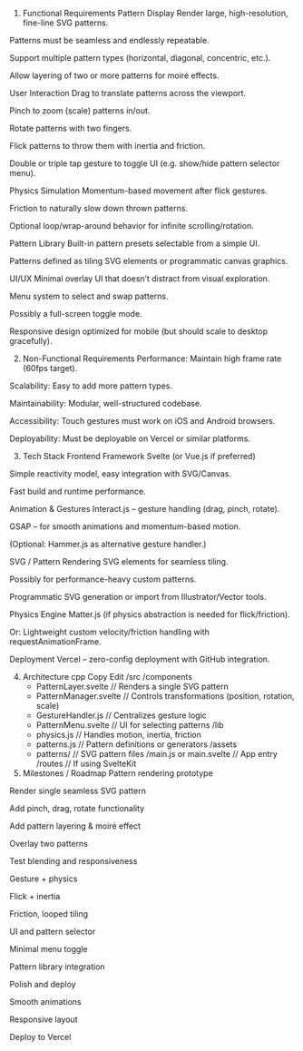 1. Functional Requirements
Pattern Display
Render large, high-resolution, fine-line SVG patterns.

Patterns must be seamless and endlessly repeatable.

Support multiple pattern types (horizontal, diagonal, concentric, etc.).

Allow layering of two or more patterns for moiré effects.

User Interaction
Drag to translate patterns across the viewport.

Pinch to zoom (scale) patterns in/out.

Rotate patterns with two fingers.

Flick patterns to throw them with inertia and friction.

Double or triple tap gesture to toggle UI (e.g. show/hide pattern selector menu).

Physics Simulation
Momentum-based movement after flick gestures.

Friction to naturally slow down thrown patterns.

Optional loop/wrap-around behavior for infinite scrolling/rotation.

Pattern Library
Built-in pattern presets selectable from a simple UI.

Patterns defined as tiling SVG elements or programmatic canvas graphics.

UI/UX
Minimal overlay UI that doesn’t distract from visual exploration.

Menu system to select and swap patterns.

Possibly a full-screen toggle mode.

Responsive design optimized for mobile (but should scale to desktop gracefully).

2. Non-Functional Requirements
Performance: Maintain high frame rate (60fps target).

Scalability: Easy to add more pattern types.

Maintainability: Modular, well-structured codebase.

Accessibility: Touch gestures must work on iOS and Android browsers.

Deployability: Must be deployable on Vercel or similar platforms.

3. Tech Stack
Frontend Framework
Svelte (or Vue.js if preferred)

Simple reactivity model, easy integration with SVG/Canvas.

Fast build and runtime performance.

Animation & Gestures
Interact.js – gesture handling (drag, pinch, rotate).

GSAP – for smooth animations and momentum-based motion.

(Optional: Hammer.js as alternative gesture handler.)

SVG / Pattern Rendering
SVG <pattern> elements for seamless tiling.

Possibly <canvas> for performance-heavy custom patterns.

Programmatic SVG generation or import from Illustrator/Vector tools.

Physics Engine
Matter.js (if physics abstraction is needed for flick/friction).

Or: Lightweight custom velocity/friction handling with requestAnimationFrame.

Deployment
Vercel – zero-config deployment with GitHub integration.

4. Architecture
cpp
Copy
Edit
/src
  /components
    - PatternLayer.svelte         // Renders a single SVG pattern
    - PatternManager.svelte       // Controls transformations (position, rotation, scale)
    - GestureHandler.js           // Centralizes gesture logic
    - PatternMenu.svelte          // UI for selecting patterns
  /lib
    - physics.js                  // Handles motion, inertia, friction
    - patterns.js                 // Pattern definitions or generators
  /assets
    - patterns/                   // SVG pattern files
/main.js or main.svelte           // App entry
/routes                           // If using SvelteKit
5. Milestones / Roadmap
Pattern rendering prototype

Render single seamless SVG pattern

Add pinch, drag, rotate functionality

Add pattern layering & moiré effect

Overlay two patterns

Test blending and responsiveness

Gesture + physics

Flick + inertia

Friction, looped tiling

UI and pattern selector

Minimal menu toggle

Pattern library integration

Polish and deploy

Smooth animations

Responsive layout

Deploy to Vercel